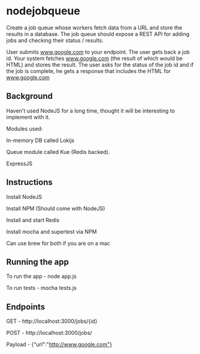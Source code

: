 # nodejobqueue

Create a job queue whose workers fetch data from a URL and store the results in a database.  The job queue should expose a REST API for adding jobs and checking their status / results.

User submits www.google.com to your endpoint.  The user gets back a job id. Your system fetches www.google.com (the result of which would be HTML) and stores the result.  The user asks for the status of the job id and if the job is complete, he gets a response that includes the HTML for www.google.com

## Background
Haven't used NodeJS for a long time, thought it will be interesting to implement with it.

Modules used:

In-memory DB called Lokijs

Queue module called Kue (Redis backed).

ExpressJS


## Instructions
Install NodeJS

Install NPM (Should come with NodeJS)

Install and start Redis

Install mocha and supertest via NPM


Can use brew for both if you are on a mac


## Running the app
To run the app - node app.js

To run tests - mocha tests.js

## Endpoints

GET - http://localhost:3000/jobs/{id}

POST - http://localhost:3000/jobs/

Payload - {"url":"http://www.google.com"}



